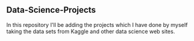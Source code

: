 ## Data-Science-Projects ##                     
In this repository I'll be adding the projects which I have done by myself taking the data sets from Kaggle and other data science web sites.                               

 
 

 
 
 
 
